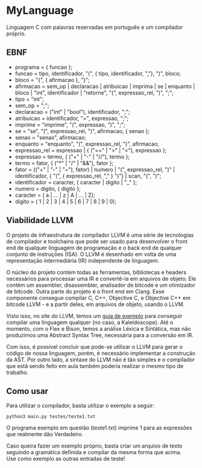 # MyLanguage

Linguagem C com palavras reservadas em português e um compilador próprio.

## EBNF

* programa = { funcao };
* funcao = tipo, identificador, "(", { tipo, identificador, ","}, ")", bloco;
* bloco = "{", { afirmacao }, "}";
* afirmacao = sem_op | declaracao | atribuicao | imprima | se | enquanto | bloco | "int", identificador | "retorne", "(", expressao_rel, ")", ";";
* tipo = "int";
* sem_op = ";";
* declaracao = ("int" | "bool"), identificador, ";";
* atribuicao = identificador, "=", expressao, ";";
* imprime = "imprime", "(", expressao, ")", ";";
* se = "se", "(", expressao_rel, ")", afirmacao, { senao };
* senao = "senao", afirmacao;
* enquanto = "enquanto", "(", expressao_rel, ")", afirmacao;
* expressao_rel = expressao | { ("==" | ">" | "<"), expressao };
* expressao = termo, { ("+" | "-" | "//"), termo };
* termo = fator, { ("*" | "/" | "&&"), fator };
* fator = (("+" | "-" | "~"), fator) | numero | "(", expressao_rel, ")" | identificador, { "(", { expressao_rel, "," } ")"} | scan, "(", ")";
* identificador = caracter, { caracter | digito | "_" };
* numero = digito, { digito };
* caracter = ( a | ... | z | A | ... | Z);
* digito = ( 1 | 2 | 3 | 4 | 5 | 6 | 7 | 8 | 9 | 0);

## Viabilidade LLVM

O projeto de infraestrutura de compilador LLVM é uma série de tecnologias de compilador e toolchains que pode ser usado para desenvolver o front end de qualquer linguagem de programação e o back end de qualquer conjunto de instruções (ISA). O LLVM é desenhado em volta de uma representação intermediária (IR) independente de linguagem.  

O núcleo do projeto contém todas as ferramentas, bibliotecas e headers necessários para processar uma IR e convertê-la em arquivos de objeto. Ele contém um assembler, disassembler, analisador de bitcode e um otimizador de bitcode.
Outra parte do projeto é o front end em Clang. Esse componente consegue compilar C, C++, Objective C, e Objective C++ em bitcode LLVM - e a partir deles, em arquivos de objeto, usando o LLVM.

Visto isso, no site do LLVM, temos um [guia de exemplo](https://llvm.org/docs/tutorial/OCamlLangImpl1.html) para conseguir compilar uma linguagem qualquer (no caso, a Kaleidoscope). Até o momento, com o Flex e Bison, temos a análise Léxica e Sintática, mas não produzimos uma Abstract Syntax Tree, necessária para a conversão em IR. 

Com isso, é possível concluir que pode-se utilizar o LLVM para gerar o código de nossa linguagem, porém, é necessário implementar a construção da AST.
Por outro lado, a sintaxe do LLVM não é tão simples e o compilador que está sendo feito em aula também poderia realizar o mesmo tipo de trabalho.

## Como usar

Para utilizar o compilador, basta utilizar o exemplo a seguir:  

```
python3 main.py testes/teste1.txt  
```
O programa exemplo em questão (teste1.txt) imprime 1 para as expressões que realmente dão Verdadeiro.

Caso queira fazer um exemplo próprio, basta criar um arquivo de texto seguindo a gramática definida e compilar da mesma forma que acima.  
Use como exemplo as outras entradas de teste!
